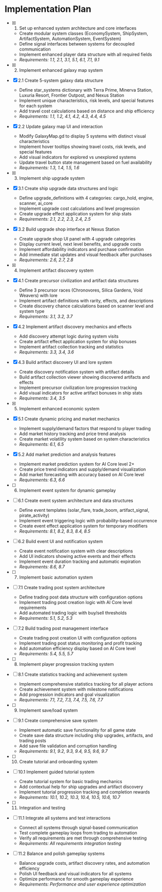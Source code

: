 # Implementation Plan

- [x] 1. Set up enhanced system architecture and core interfaces
  - Create modular system classes (EconomySystem, ShipSystem, ArtifactSystem, AutomationSystem, EventSystem)
  - Define signal interfaces between systems for decoupled communication
  - Implement enhanced player data structure with all required fields
  - _Requirements: 1.1, 2.1, 3.1, 5.1, 6.1, 7.1, 9.1_

- [x] 2. Implement enhanced galaxy map system




- [x] 2.1 Create 5-system galaxy data structure


  - Define star_systems dictionary with Terra Prime, Minerva Station, Luxuria Resort, Frontier Outpost, and Nexus Station
  - Implement unique characteristics, risk levels, and special features for each system
  - Add travel cost calculations based on distance and ship efficiency
  - _Requirements: 1.1, 1.2, 4.1, 4.2, 4.3, 4.4, 4.5_

- [x] 2.2 Update galaxy map UI and interaction


  - Modify GalaxyMap.gd to display 5 systems with distinct visual characteristics
  - Implement hover tooltips showing travel costs, risk levels, and special features
  - Add visual indicators for explored vs unexplored systems
  - Update travel button state management based on fuel availability
  - _Requirements: 1.3, 1.4, 1.5, 1.6_

- [x] 3. Implement ship upgrade system





- [x] 3.1 Create ship upgrade data structures and logic


  - Define upgrade_definitions with 4 categories: cargo_hold, engine, scanner, ai_core
  - Implement upgrade cost calculations and level progression
  - Create upgrade effect application system for ship stats
  - _Requirements: 2.1, 2.2, 2.3, 2.4, 2.5_

- [x] 3.2 Build upgrade shop interface at Nexus Station


  - Create upgrade shop UI panel with 4 upgrade categories
  - Display current level, next level benefits, and upgrade costs
  - Implement affordability indicators and purchase confirmation
  - Add immediate stat updates and visual feedback after purchases
  - _Requirements: 2.6, 2.7, 2.8_

- [x] 4. Implement artifact discovery system




- [x] 4.1 Create precursor civilization and artifact data structures


  - Define 3 precursor races (Chronovores, Silica Gardens, Void Weavers) with lore
  - Implement artifact definitions with rarity, effects, and descriptions
  - Create discovery chance calculations based on scanner level and system type
  - _Requirements: 3.1, 3.2, 3.7_

- [x] 4.2 Implement artifact discovery mechanics and effects


  - Add discovery attempt logic during system visits
  - Create artifact effect application system for ship bonuses
  - Implement artifact collection tracking and statistics
  - _Requirements: 3.3, 3.4, 3.6_

- [x] 4.3 Build artifact discovery UI and lore system


  - Create discovery notification system with artifact details
  - Build artifact collection viewer showing discovered artifacts and effects
  - Implement precursor civilization lore progression tracking
  - Add visual indicators for active artifact bonuses in ship stats
  - _Requirements: 3.4, 3.5_

- [x] 5. Implement enhanced economic system





- [x] 5.1 Create dynamic pricing and market mechanics


  - Implement supply/demand factors that respond to player trading
  - Add market history tracking and price trend analysis
  - Create market volatility system based on system characteristics
  - _Requirements: 6.1, 6.5_

- [x] 5.2 Add market prediction and analysis features


  - Implement market prediction system for AI Core level 2+
  - Create price trend indicators and supply/demand visualization
  - Add market forecasting with accuracy based on AI Core level
  - _Requirements: 6.3, 6.6_

- [ ] 6. Implement event system for dynamic gameplay
- [ ] 6.1 Create event system architecture and data structures
  - Define event templates (solar_flare, trade_boom, artifact_signal, pirate_activity)
  - Implement event triggering logic with probability-based occurrence
  - Create event effect application system for temporary modifiers
  - _Requirements: 8.1, 8.2, 8.3, 8.4, 8.5_

- [ ] 6.2 Build event UI and notification system
  - Create event notification system with clear descriptions
  - Add UI indicators showing active events and their effects
  - Implement event duration tracking and automatic expiration
  - _Requirements: 8.6, 8.7_

- [ ] 7. Implement basic automation system
- [ ] 7.1 Create trading post system architecture
  - Define trading post data structure with configuration options
  - Implement trading post creation logic with AI Core level requirements
  - Add automated trading logic with buy/sell thresholds
  - _Requirements: 5.1, 5.2, 5.3_

- [ ] 7.2 Build trading post management interface
  - Create trading post creation UI with configuration options
  - Implement trading post status monitoring and profit tracking
  - Add automation efficiency display based on AI Core level
  - _Requirements: 5.4, 5.5, 5.7_

- [ ] 8. Implement player progression tracking system
- [ ] 8.1 Create statistics tracking and achievement system
  - Implement comprehensive statistics tracking for all player actions
  - Create achievement system with milestone notifications
  - Add progression indicators and goal visualization
  - _Requirements: 7.1, 7.2, 7.3, 7.4, 7.5, 7.6, 7.7_

- [ ] 9. Implement save/load system
- [ ] 9.1 Create comprehensive save system
  - Implement automatic save functionality for all game state
  - Create save data structure including ship upgrades, artifacts, and trading posts
  - Add save file validation and corruption handling
  - _Requirements: 9.1, 9.2, 9.3, 9.4, 9.5, 9.6, 9.7_

- [ ] 10. Create tutorial and onboarding system
- [ ] 10.1 Implement guided tutorial system
  - Create tutorial system for basic trading mechanics
  - Add contextual help for ship upgrades and artifact discovery
  - Implement tutorial progression tracking and completion rewards
  - _Requirements: 10.1, 10.2, 10.3, 10.4, 10.5, 10.6, 10.7_

- [ ] 11. Integration and testing
- [ ] 11.1 Integrate all systems and test interactions
  - Connect all systems through signal-based communication
  - Test complete gameplay loops from trading to automation
  - Verify all requirements are met through comprehensive testing
  - _Requirements: All requirements integration testing_

- [ ] 11.2 Balance and polish gameplay systems
  - Balance upgrade costs, artifact discovery rates, and automation efficiency
  - Polish UI feedback and visual indicators for all systems
  - Optimize performance for smooth gameplay experience
  - _Requirements: Performance and user experience optimization_